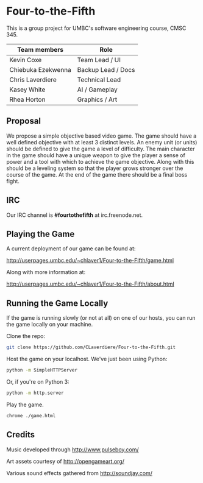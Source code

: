 Four-to-the-Fifth
=================

This is a group project for UMBC's software engineering course, CMSC 345.

| Team members       | Role               |
| ------------------ | ----------------   |
| Kevin Coxe         | Team Lead / UI     |
| Chiebuka Ezekwenna | Backup Lead / Docs |
| Chris Laverdiere   | Technical Lead     |
| Kasey White        | AI / Gameplay      |
| Rhea Horton        | Graphics / Art     |

Proposal
-----------------
We propose a simple objective based video game. The game should have a well defined objective with at least 3 distinct levels. An enemy unit (or units) should be defined to give the game a level of difficulty. The main character in the game should have a unique weapon to give the player a sense of power and a tool with which to achieve the game objective. Along with this should be a leveling system so that the player grows stronger over the course of the game. At the end of the game there should be a final boss fight.

IRC
-----------------
Our IRC channel is **#fourtothefifth** at irc.freenode.net.

Playing the Game
-----------------
A current deployment of our game can be found at:

http://userpages.umbc.edu/~chlaver1/Four-to-the-Fifth/game.html

Along with more information at:

http://userpages.umbc.edu/~chlaver1/Four-to-the-Fifth/about.html

Running the Game Locally
------------------------
If the game is running slowly (or not at all) on one of our hosts, you can run the game locally on your machine.

Clone the repo: 

``` bash
git clone https://github.com/CLaverdiere/Four-to-the-Fifth.git
```

Host the game on your localhost. We've just been using Python: 

``` bash
python -m SimpleHTTPServer
```

Or, if you're on Python 3: 

``` bash
python -m http.server
```

Play the game. 

``` bash
chrome ./game.html
```

Credits
-----------------
Music developed through http://www.pulseboy.com/

Art assets courtesy of http://opengameart.org/

Various sound effects gathered from http://soundjay.com/

